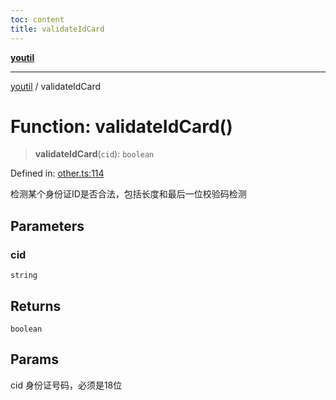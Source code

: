 ```yaml
---
toc: content
title: validateIdCard
---
```

[**youtil**](../README.md)

***

[youtil](../globals.md) / validateIdCard

# Function: validateIdCard()

> **validateIdCard**(`cid`): `boolean`

Defined in: [other.ts:114](https://github.com/sxei/youtil/blob/b47ef7b1757ff0687608f2a4a60408b636b14d73/src/other.ts#L114)

检测某个身份证ID是否合法，包括长度和最后一位校验码检测

## Parameters

### cid

`string`

## Returns

`boolean`

## Params

cid 身份证号码，必须是18位

